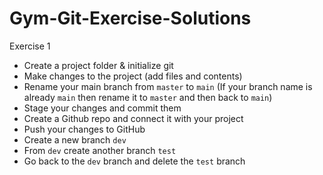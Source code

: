 # Gym-Git-Exercise-Solutions
Exercise 1

- Create a project folder & initialize git
- Make changes to the project (add files and contents)
- Rename your main branch from `master` to `main` (If your branch name is already `main` then rename it to `master` and then back to `main`)
- Stage your changes and commit them
- Create a Github repo and connect it with your project
- Push your changes to GitHub
- Create a new branch `dev`
- From `dev` create another branch `test`
- Go back to the `dev` branch and delete the `test` branch